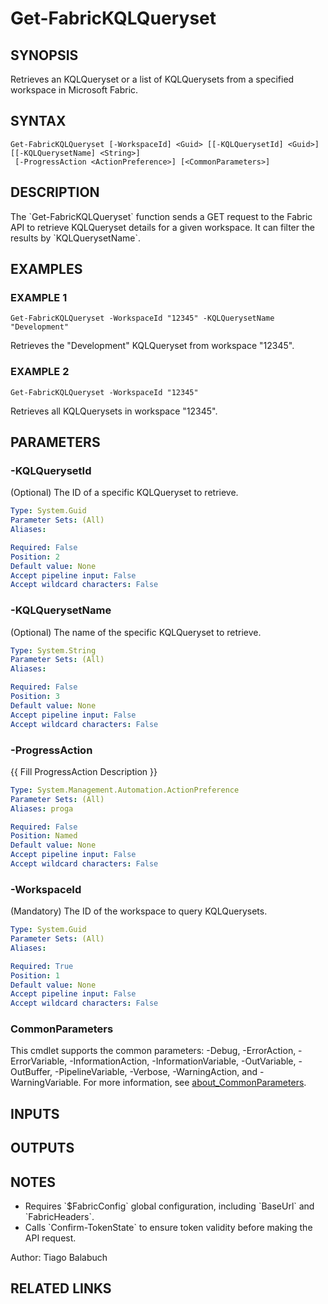 ﻿---
external help file: FabricTools-help.xml
Module Name: FabricTools
online version: https://learn.microsoft.com/en-us/rest/api/fabric/eventhouse/items/list-eventhouses?tabs=HTTP
schema: 2.0.0
---

# Get-FabricKQLQueryset

## SYNOPSIS
Retrieves an KQLQueryset or a list of KQLQuerysets from a specified workspace in Microsoft Fabric.

## SYNTAX

```
Get-FabricKQLQueryset [-WorkspaceId] <Guid> [[-KQLQuerysetId] <Guid>] [[-KQLQuerysetName] <String>]
 [-ProgressAction <ActionPreference>] [<CommonParameters>]
```

## DESCRIPTION
The \`Get-FabricKQLQueryset\` function sends a GET request to the Fabric API to retrieve KQLQueryset details for a given workspace.
It can filter the results by \`KQLQuerysetName\`.

## EXAMPLES

### EXAMPLE 1
```
Get-FabricKQLQueryset -WorkspaceId "12345" -KQLQuerysetName "Development"
```

Retrieves the "Development" KQLQueryset from workspace "12345".

### EXAMPLE 2
```
Get-FabricKQLQueryset -WorkspaceId "12345"
```

Retrieves all KQLQuerysets in workspace "12345".

## PARAMETERS

### -KQLQuerysetId
(Optional) The ID of a specific KQLQueryset to retrieve.

```yaml
Type: System.Guid
Parameter Sets: (All)
Aliases:

Required: False
Position: 2
Default value: None
Accept pipeline input: False
Accept wildcard characters: False
```

### -KQLQuerysetName
(Optional) The name of the specific KQLQueryset to retrieve.

```yaml
Type: System.String
Parameter Sets: (All)
Aliases:

Required: False
Position: 3
Default value: None
Accept pipeline input: False
Accept wildcard characters: False
```

### -ProgressAction
{{ Fill ProgressAction Description }}

```yaml
Type: System.Management.Automation.ActionPreference
Parameter Sets: (All)
Aliases: proga

Required: False
Position: Named
Default value: None
Accept pipeline input: False
Accept wildcard characters: False
```

### -WorkspaceId
(Mandatory) The ID of the workspace to query KQLQuerysets.

```yaml
Type: System.Guid
Parameter Sets: (All)
Aliases:

Required: True
Position: 1
Default value: None
Accept pipeline input: False
Accept wildcard characters: False
```

### CommonParameters
This cmdlet supports the common parameters: -Debug, -ErrorAction, -ErrorVariable, -InformationAction, -InformationVariable, -OutVariable, -OutBuffer, -PipelineVariable, -Verbose, -WarningAction, and -WarningVariable. For more information, see [about_CommonParameters](http://go.microsoft.com/fwlink/?LinkID=113216).

## INPUTS

## OUTPUTS

## NOTES
- Requires \`$FabricConfig\` global configuration, including \`BaseUrl\` and \`FabricHeaders\`.
- Calls \`Confirm-TokenState\` to ensure token validity before making the API request.

Author: Tiago Balabuch

## RELATED LINKS
